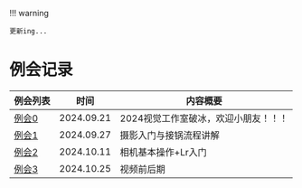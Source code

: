 !!! warning 

    更新ing...

# 例会记录

<table>
<thead>
    <tr>
        <th>例会列表</th>
        <th>时间</th>
        <th>内容概要</th>
    </tr>
</thead>
<tbody>
    <tr>
        <td><a href="meeting_0/">例会0</a></td>
        <td>2024.09.21</td>
        <td>2024视觉工作室破冰，欢迎小朋友！！！</td>
    </tr>
    <tr>
        <td><a href="meeting_1/">例会1</a></td>
        <td>2024.09.27</td>
        <td>摄影入门与接锅流程讲解</td>
    </tr>
    <tr>
        <td><a href="meeting_2/">例会2</a></td>
        <td>2024.10.11</td>
        <td>相机基本操作+Lr入门</td>
    </tr>
    <tr>
        <td><a href="meeting_3/">例会3</a></td>
        <td>2024.10.25</td>
        <td>视频前后期</td>
    </tr>
</tbody>
</table>